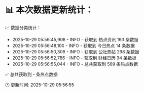 📊 本次数据更新统计：
==========================

📈 数据分类统计：
- 2025-10-29 05:56:45,908 - INFO - 获取到 热点资讯 163 条数据
- 2025-10-29 05:56:48,100 - INFO - 获取到 今日热点 14 条数据
- 2025-10-29 05:56:50,309 - INFO - 获取到 公社热帖 298 条数据
- 2025-10-29 05:56:52,786 - INFO - 获取到 财经日历 94 条数据
- 2025-10-29 05:56:55,044 - INFO - 总共获取到 569 条热点数据

✅ 总共获取到 - 条热点数据

🕐 更新时间: 2025-10-29 05:56:55
